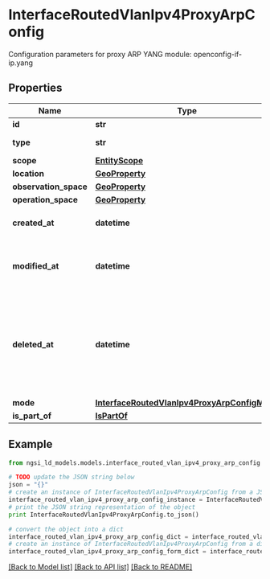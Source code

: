 # InterfaceRoutedVlanIpv4ProxyArpConfig

Configuration parameters for proxy ARP  YANG module: openconfig-if-ip.yang 

## Properties

Name | Type | Description | Notes
------------ | ------------- | ------------- | -------------
**id** | **str** | Entity id.  | [optional] 
**type** | **str** | NGSI-LD Entity identifier. It has to be InterfaceRoutedVlanIpv4ProxyArpConfig. | [default to 'InterfaceRoutedVlanIpv4ProxyArpConfig']
**scope** | [**EntityScope**](EntityScope.md) |  | [optional] 
**location** | [**GeoProperty**](GeoProperty.md) |  | [optional] 
**observation_space** | [**GeoProperty**](GeoProperty.md) |  | [optional] 
**operation_space** | [**GeoProperty**](GeoProperty.md) |  | [optional] 
**created_at** | **datetime** | Is defined as the temporal Property at which the Entity, Property or Relationship was entered into an NGSI-LD system.  | [optional] [readonly] 
**modified_at** | **datetime** | Is defined as the temporal Property at which the Entity, Property or Relationship was last modified in an NGSI-LD system, e.g. in order to correct a previously entered incorrect value.  | [optional] [readonly] 
**deleted_at** | **datetime** | Is defined as the temporal Property at which the Entity, Property or Relationship was deleted from an NGSI-LD system.  Entity deletion timestamp. See clause 4.8 It is only used in notifications reporting deletions and in the Temporal Representation of Entities (clause 4.5.6), Properties (clause 4.5.7), Relationships (clause 4.5.8) and LanguageProperties (clause 5.2.32).  | [optional] [readonly] 
**mode** | [**InterfaceRoutedVlanIpv4ProxyArpConfigMode**](InterfaceRoutedVlanIpv4ProxyArpConfigMode.md) |  | [optional] 
**is_part_of** | [**IsPartOf**](IsPartOf.md) |  | 

## Example

```python
from ngsi_ld_models.models.interface_routed_vlan_ipv4_proxy_arp_config import InterfaceRoutedVlanIpv4ProxyArpConfig

# TODO update the JSON string below
json = "{}"
# create an instance of InterfaceRoutedVlanIpv4ProxyArpConfig from a JSON string
interface_routed_vlan_ipv4_proxy_arp_config_instance = InterfaceRoutedVlanIpv4ProxyArpConfig.from_json(json)
# print the JSON string representation of the object
print InterfaceRoutedVlanIpv4ProxyArpConfig.to_json()

# convert the object into a dict
interface_routed_vlan_ipv4_proxy_arp_config_dict = interface_routed_vlan_ipv4_proxy_arp_config_instance.to_dict()
# create an instance of InterfaceRoutedVlanIpv4ProxyArpConfig from a dict
interface_routed_vlan_ipv4_proxy_arp_config_form_dict = interface_routed_vlan_ipv4_proxy_arp_config.from_dict(interface_routed_vlan_ipv4_proxy_arp_config_dict)
```
[[Back to Model list]](../README.md#documentation-for-models) [[Back to API list]](../README.md#documentation-for-api-endpoints) [[Back to README]](../README.md)


